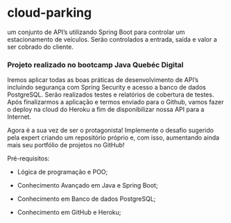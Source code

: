 # cloud-parking
  um conjunto de API’s utilizando Spring Boot para controlar um estacionamento de veículos. Serão controlados a entrada, saída e valor a ser cobrado do cliente.

### Projeto realizado no bootcamp Java Quebéc Digital

Iremos aplicar todas as boas práticas de desenvolvimento de API’s incluindo segurança com Spring Security e acesso a banco de dados PostgreSQL. Serão realizados testes e relatórios de cobertura de testes. Após finalizarmos a aplicação e termos enviado para o Github, vamos fazer o deploy na cloud do Heroku a fim de disponibilizar nossa API para a Internet.

Agora é a sua vez de ser o protagonista! Implemente o desafio sugerido pela expert criando um repositório próprio e, com isso, aumentando ainda mais seu portfólio de projetos no GitHub!

Pré-requisitos:

- Lógica de programação e POO;

- Conhecimento Avançado em Java e Spring Boot;

- Conhecimento em Banco de dados PostgreSQL;

- Conhecimento em GitHub e Heroku;
